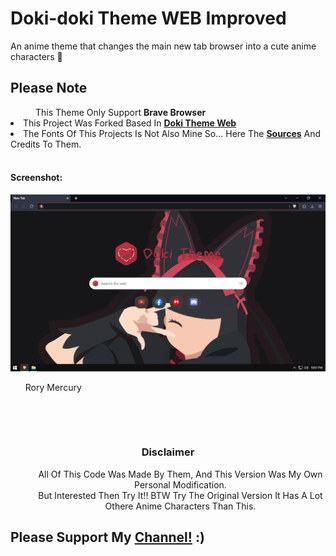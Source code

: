 # Doki-doki Theme WEB Improved 
<pp>An anime theme that changes the main new tab browser into a cute anime characters 🤭</pp>
<h2>Please Note</h2> 
  <dd>This Theme Only Support <b>Brave Browser</b></dd> 
  <li> This Project Was Forked Based In <a href="https://github.com/doki-theme/doki-theme-web" ><b>Doki Theme Web</b></a></li>
  <li>The Fonts Of This Projects Is Not Also Mine So... Here The <a href="https://www.dafont.com/kindergarten-4.font"><b>Sources</b></a> And Credits To Them.</li>
<br>
<h4>Screenshot:</h4>
<div>
<img src="Brave.png"> <ul>Rory Mercury<ul></img>
<br>
</div>
  <br>
  <h3 align=center >Disclaimer</h3>
  <dd align=center> All Of This Code Was Made By Them, And This Version Was My Own Personal Modification.</dd> 
  <dd align=center>But Interested Then Try It!! BTW Try The Original Version It Has A Lot Othere Anime Characters Than This.</dd>
<h2>Please Support My <a href="https://www.youtube.com/channel/UCnMHIY-XZFMR1IRUiA0QQ9g"> Channel!</a> :)</h2>
<br>
